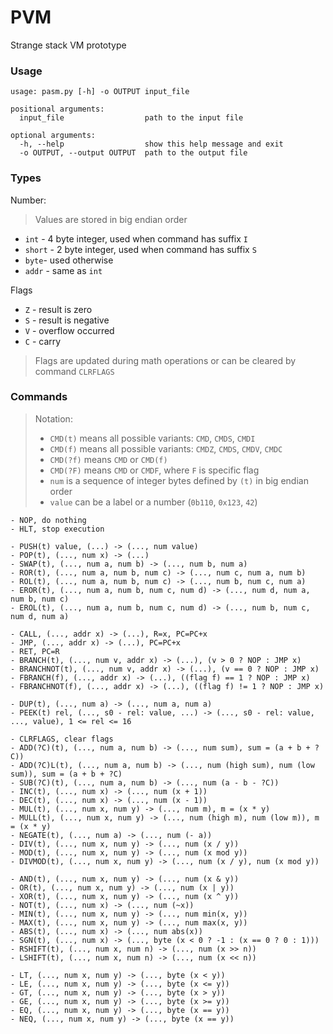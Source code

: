# PVM
Strange stack VM prototype

### Usage
```
usage: pasm.py [-h] -o OUTPUT input_file

positional arguments:
  input_file                  path to the input file

optional arguments:
  -h, --help                  show this help message and exit
  -o OUTPUT, --output OUTPUT  path to the output file
```

### Types

Number:
> Values are stored in big endian order
- `int` -  4 byte integer, used when command has suffix `I`
- `short` - 2 byte integer, used when command has suffix `S`
- `byte`- used otherwise
- `addr` - same as `int`


Flags
- `Z` - result is zero
- `S` - result is negative
- `V` - overflow occurred
- `C` - carry

> Flags are updated during math operations or can be cleared by command `CLRFLAGS`

### Commands

> Notation:
>
> - `CMD(t)` means all possible variants: `CMD`, `CMDS`, `CMDI`
> - `CMD(f)` means all possible variants: `CMDZ`, `CMDS`, `CMDV`, `CMDC`
> - `CMD(?f)` means `CMD` or `CMD(f)`
> - `CMD(?F)` means `CMD` or `CMDF`, where `F` is specific flag
> - `num` is a sequence of integer bytes defined by `(t)` in big endian order
> - `value` can be a label or a number (`0b110`, `0x123`, `42`)

```
- NOP, do nothing
- HLT, stop execution

- PUSH(t) value, (...) -> (..., num value)
- POP(t), (..., num x) -> (...)
- SWAP(t), (..., num a, num b) -> (..., num b, num a)
- ROR(t), (..., num a, num b, num c) -> (..., num c, num a, num b)
- ROL(t), (..., num a, num b, num c) -> (..., num b, num c, num a)
- EROR(t), (..., num a, num b, num c, num d) -> (..., num d, num a, num b, num c)
- EROL(t), (..., num a, num b, num c, num d) -> (..., num b, num c, num d, num a)

- CALL, (..., addr x) -> (...), R=x, PC=PC+x
- JMP, (..., addr x) -> (...), PC=PC+x
- RET, PC=R
- BRANCH(t), (..., num v, addr x) -> (...), (v > 0 ? NOP : JMP x)
- BRANCHNOT(t), (..., num v, addr x) -> (...), (v == 0 ? NOP : JMP x)
- FBRANCH(f), (..., addr x) -> (...), ((flag f) == 1 ? NOP : JMP x)
- FBRANCHNOT(f), (..., addr x) -> (...), ((flag f) != 1 ? NOP : JMP x)

- DUP(t), (..., num a) -> (..., num a, num a)
- PEEK(t) rel, (..., s0 - rel: value, ...) -> (..., s0 - rel: value, ..., value), 1 <= rel <= 16

- CLRFLAGS, clear flags
- ADD(?C)(t), (..., num a, num b) -> (..., num sum), sum = (a + b + ?C))
- ADD(?C)L(t), (..., num a, num b) -> (..., num (high sum), num (low sum)), sum = (a + b + ?C)
- SUB(?C)(t), (..., num a, num b) -> (..., num (a - b - ?C))
- INC(t), (..., num x) -> (..., num (x + 1))
- DEC(t), (..., num x) -> (..., num (x - 1))
- MUL(t), (..., num x, num y) -> (..., num m), m = (x * y)
- MULL(t), (..., num x, num y) -> (..., num (high m), num (low m)), m = (x * y)
- NEGATE(t), (..., num a) -> (..., num (- a))
- DIV(t), (..., num x, num y) -> (..., num (x / y))
- MOD(t), (..., num x, num y) -> (..., num (x mod y))
- DIVMOD(t), (..., num x, num y) -> (..., num (x / y), num (x mod y))

- AND(t), (..., num x, num y) -> (..., num (x & y))
- OR(t), (..., num x, num y) -> (..., num (x | y))
- XOR(t), (..., num x, num y) -> (..., num (x ^ y))
- NOT(t), (..., num x) -> (..., num (~x))
- MIN(t), (..., num x, num y) -> (..., num min(x, y))
- MAX(t), (..., num x, num y) -> (..., num max(x, y))
- ABS(t), (..., num x) -> (..., num abs(x))
- SGN(t), (..., num x) -> (..., byte (x < 0 ? -1 : (x == 0 ? 0 : 1)))
- RSHIFT(t), (..., num x, num n) -> (..., num (x >> n))
- LSHIFT(t), (..., num x, num n) -> (..., num (x << n))

- LT, (..., num x, num y) -> (..., byte (x < y))
- LE, (..., num x, num y) -> (..., byte (x <= y))
- GT, (..., num x, num y) -> (..., byte (x > y))
- GE, (..., num x, num y) -> (..., byte (x >= y))
- EQ, (..., num x, num y) -> (..., byte (x == y))
- NEQ, (..., num x, num y) -> (..., byte (x == y))
```